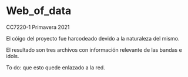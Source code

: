# Web_of_data
CC7220-1 Primavera 2021

El cóigo del proyecto fue harcodeado devido a la naturaleza del mismo. 

El resultado son tres archivos con información relevante de las bandas e idols.

To do: que esto quede enlazado a la red. 
